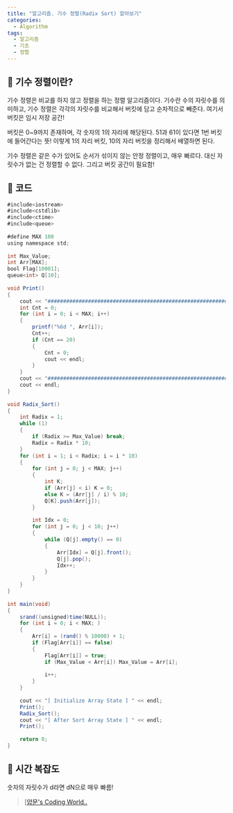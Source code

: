 ```yaml
---
title: "알고리즘. 기수 정렬(Radix Sort) 알아보기"
categories:
  - Algorithm
tags:
  - 알고리즘
  - 기초
  - 정렬
---
```


## 🌟 기수 정렬이란?

기수 정렬은 비교를 하지 않고 정렬을 하는 정렬 알고리즘이다. 기수란 수의 자릿수를 의미하고, 기수 정렬은 각각의 자릿수를 비교해서 버킷에 담고 순차적으로 빼준다. 여기서 버킷은 임시 저장 공간!



버킷은 0~9까지 존재하며, 각 숫자의 1의 자리에 해당된다. 51과 61이 있다면 1번 버킷에 들어간다는 뜻! 이렇게 1의 자리 버킷, 10의 자리 버킷을 정리해서 배열하면 된다.



기수 정렬은 같은 수가 있어도 순서가 섞이지 않는 안정 정렬이고, 매우 빠르다. 대신 자릿수가 없는 건 정렬할 수 없다. 그리고 버킷 공간이 필요함!



## 🌟 코드

```java
#include<iostream>
#include<cstdlib>
#include<ctime>
#include<queue>
 
#define MAX 100
using namespace std;
 
int Max_Value;
int Arr[MAX];
bool Flag[10001];
queue<int> Q[10];
 
void Print()
{
    cout << "####################################################################################################################" << endl;
    int Cnt = 0;
    for (int i = 0; i < MAX; i++)
    {
        printf("%6d ", Arr[i]);
        Cnt++;
        if (Cnt == 20)
        {
            Cnt = 0;
            cout << endl;
        }
    }
    cout << "####################################################################################################################" << endl;
    cout << endl;
}
 
void Radix_Sort()
{
    int Radix = 1;
    while (1)
    {
        if (Radix >= Max_Value) break;
        Radix = Radix * 10;
    }
    for (int i = 1; i < Radix; i = i * 10)
    {
        for (int j = 0; j < MAX; j++)
        {
            int K;
            if (Arr[j] < i) K = 0;
            else K = (Arr[j] / i) % 10;
            Q[K].push(Arr[j]);
        }
 
        int Idx = 0;
        for (int j = 0; j < 10; j++)
        {
            while (Q[j].empty() == 0)
            {
                Arr[Idx] = Q[j].front();
                Q[j].pop();
                Idx++;
            }
        }
    }
}
 
int main(void)
{
    srand((unsigned)time(NULL));
    for (int i = 0; i < MAX; )
    {
        Arr[i] = (rand() % 10000) + 1;
        if (Flag[Arr[i]] == false)
        {
            Flag[Arr[i]] = true;
            if (Max_Value < Arr[i]) Max_Value = Arr[i];
 
            i++;
        }
    }
    
    cout << "[ Initialize Array State ] " << endl;
    Print();
    Radix_Sort();
    cout << "[ After Sort Array State ] " << endl;
    Print();
 
    return 0;
}
```

## 🌟 시간 복잡도

숫자의 자릿수가 d라면 dN으로 매우 빠름!



> [[얍문's Coding World..](https://yabmoons.tistory.com/248)

